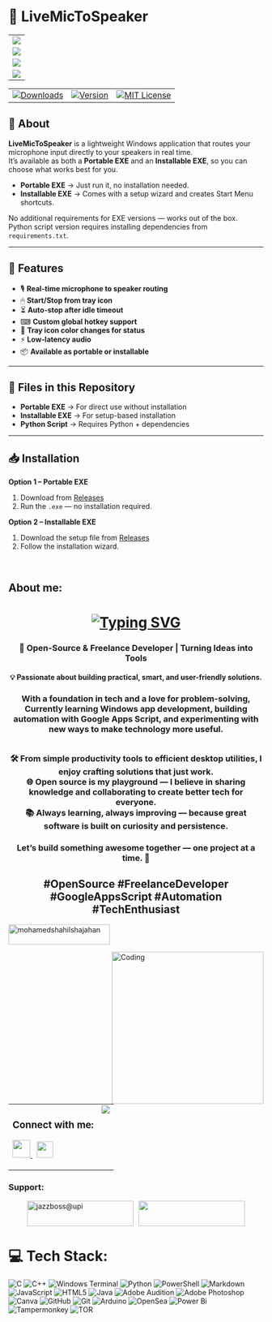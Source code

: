 # 🎤 LiveMicToSpeaker 

<table>
  <tr>
    <td><a href="https://postimg.cc/wy2L632h"><img src="https://i.postimg.cc/qqVLx3CZ/lmts-1.gif" /></a></td>
  </tr>
  <tr>
    <td><a href="https://postimg.cc/SXyKmdvv"><img src="https://i.postimg.cc/QM7Kknkh/lmts-2.gif" /></a></td>
  </tr>
  <tr>
    <td><a href="https://postimg.cc/d7MxCSY5"><img src="https://i.postimg.cc/3wW5PPbQ/lmts-3.gif" /></a></td>
  </tr>
  <tr>
    <td><a href="https://postimg.cc/Q9YgQH7j"><img src="https://i.postimg.cc/rsMhL4FR/lmts-4.gif" /></a></td>
  </tr>
</table>

<table>
  <tr>
    <td>
      <a href="https://github.com/mohamedshahilshajahan/LiveMicToSpeaker/releases">
        <img src="https://img.shields.io/github/downloads/mohamedshahilshajahan/LiveMicToSpeaker/total?color=brightgreen&style=for-the-badge" alt="Downloads" />
      </a>
    </td>
    <td>
      <a href="https://github.com/mohamedshahilshajahan/LiveMicToSpeaker/releases">
        <img src="https://img.shields.io/github/v/release/mohamedshahilshajahan/LiveMicToSpeaker?style=for-the-badge&color=blue" alt="Version" />
      </a>
    </td>
    <td>
      <a href="LICENSE">
        <img src="https://img.shields.io/badge/License-MIT-yellow.svg?style=for-the-badge" alt="MIT License" />
      </a>
    </td>
  </tr>
</table>


## 📌 About
**LiveMicToSpeaker** is a lightweight Windows application that routes your microphone input directly to your speakers in real time.  
It’s available as both a **Portable EXE** and an **Installable EXE**, so you can choose what works best for you.  
- **Portable EXE** → Just run it, no installation needed.  
- **Installable EXE** → Comes with a setup wizard and creates Start Menu shortcuts.  

No additional requirements for EXE versions — works out of the box.  
Python script version requires installing dependencies from `requirements.txt`.

---

## 🚀 Features
- 🎙 **Real-time microphone to speaker routing**  
- 🖱 **Start/Stop from tray icon**  
- ⏳ **Auto-stop after idle timeout**  
- ⌨ **Custom global hotkey support**  
- 🎨 **Tray icon color changes for status**  
- ⚡ **Low-latency audio**  
- 📦 **Available as portable or installable**  

---

## 📂 Files in this Repository
- **Portable EXE** → For direct use without installation  
- **Installable EXE** → For setup-based installation  
- **Python Script** → Requires Python + dependencies

---

## 📥 Installation
**Option 1 – Portable EXE**
1. Download from [Releases]([https://github.com/mohamedshahilshajahan/LiveMicToSpeaker/releases](https://github.com/mohamedshahilshajahan/LiveMicToSpeaker/releases/download/LiveMictoSpeaker/LMTS_Portable.exe))
2. Run the `.exe` — no installation required.

**Option 2 – Installable EXE**
1. Download the setup file from [Releases]([https://github.com/mohamedshahilshajahan/LiveMicToSpeaker/releases](https://github.com/mohamedshahilshajahan/LiveMicToSpeaker/releases/download/LiveMictoSpeaker/LMTS_Setup.exe))
2. Follow the installation wizard.

<br>
<h2>About me:</h2> <h1 align="center"><a href="https://git.io/typing-svg"><img src="https://readme-typing-svg.demolab.com?font=Fira+Code&weight=600&size=30&pause=1000&color=1AF7E6&multiline=true&width=650&lines=Hi%F0%9F%98%8E%2C+I+am+Mohamed+Shahil+Shajahan" alt="Typing SVG" /></a></h1>

 <h3 align="center">🚀 Open-Source & Freelance Developer | Turning Ideas into Tools</h3>

<h4 align="center">💡 Passionate about building practical, smart, and user-friendly solutions.</h4>

<h3 align="center">
  With a foundation in tech and a love for problem-solving, Currently learning Windows app development, building automation with Google Apps Script, and experimenting with new ways to make technology more useful.<br><br>
  
  🛠️ From simple productivity tools to efficient desktop utilities, I enjoy crafting solutions that just work.<br>
  🌐 Open source is my playground — I believe in sharing knowledge and collaborating to create better tech for everyone.<br>
  📚 Always learning, always improving — because great software is built on curiosity and persistence.
</h3>

<h3 align="center">
  Let’s build something awesome together — one project at a time. 🤝
</h3>

<h2 align="center">#OpenSource #FreelanceDeveloper #GoogleAppsScript #Automation #TechEnthusiast</h2>

<p align="left">
  <img 
    src="https://komarev.com/ghpvc/?username=mohamedshahilshajahan&label=Profile%20views&color=blueviolet&style=flat" 
    alt="mohamedshahilshajahan" 
    width="200" 
    height="40" 
  />
</p>

<img align="right" alt="Coding" width="300" src="https://i.postimg.cc/CL981DpX/DEVELOPER.gif">

<table border="0" cellspacing="0" cellpadding="0">
  <tr>
    <td valign="top">
      <h3 align="left">Connect with me:</h3>
      <p align="left">
        <a href="https://www.linkedin.com/in/mohamedshahilshajahan" target="_blank" rel="noreferrer">
          <picture>
            <source media="(prefers-color-scheme: dark)" srcset="https://i.postimg.cc/02ZQ9ft7/linkedin-dark.png" />
            <source media="(prefers-color-scheme: light)" srcset="https://i.postimg.cc/XvKFcFjL/linkedin.png" />
            <img src="https://i.postimg.cc/XvKFcFjL/linkedin.png" width="35" height="auto" />
          </picture>
        </a>
        &nbsp;
        <a href="https://www.github.com/mohamedshahilshajahan" target="_blank" rel="noreferrer">
          <picture>
            <source media="(prefers-color-scheme: dark)" srcset="https://i.postimg.cc/Bn6vbKyk/github-dark.png" />
            <source media="(prefers-color-scheme: light)" srcset="https://i.postimg.cc/LsFL1vph/github.png" />
            <img src="https://i.postimg.cc/LsFL1vph/github.png" width="32" height="32" />
          </picture>
        </a>
      </p>
    </td>
    <td valign="top">
      <img src="https://github-readme-stats.vercel.app/api/top-langs/?username=mohamedshahilshajahan&theme=dark&hide_border=false&include_all_commits=true&count_private=false&layout=compact" />
    </td>
  </tr>
</table>

<h3 align="left">Support:</h3>

<div align="left" style="display: flex; gap: 10px; justify-content: center; flex-wrap: wrap;">
  <a href="https://www.buymeacoffee.com/jazzboss@upi">
    <img src="https://cdn.buymeacoffee.com/buttons/v2/default-yellow.png" height="50" width="210" alt="jazzboss@upi" />
  </a>
  <a href="https://paypal.me/MohamedShahil">
    <img src="https://img.shields.io/badge/PayPal-00457C?style=for-the-badge&logo=paypal&logoColor=white" height="50" width="210" />
  </a>
</div>


<p>
</p>

# 💻 Tech Stack:
![C](https://img.shields.io/badge/c-%2300599C.svg?style=flat&logo=c&logoColor=white) ![C++](https://img.shields.io/badge/c++-%2300599C.svg?style=flat&logo=c%2B%2B&logoColor=white) ![Windows Terminal](https://img.shields.io/badge/Windows%20Terminal-%234D4D4D.svg?style=flat&logo=windows-terminal&logoColor=white) ![Python](https://img.shields.io/badge/python-3670A0?style=flat&logo=python&logoColor=ffdd54) ![PowerShell](https://img.shields.io/badge/PowerShell-%235391FE.svg?style=flat&logo=powershell&logoColor=white) ![Markdown](https://img.shields.io/badge/markdown-%23000000.svg?style=flat&logo=markdown&logoColor=white) ![JavaScript](https://img.shields.io/badge/javascript-%23323330.svg?style=flat&logo=javascript&logoColor=%23F7DF1E) ![HTML5](https://img.shields.io/badge/html5-%23E34F26.svg?style=flat&logo=html5&logoColor=white) ![Java](https://img.shields.io/badge/java-%23ED8B00.svg?style=flat&logo=openjdk&logoColor=white) ![Adobe Audition](https://img.shields.io/badge/Adobe%20Audition-9999FF.svg?style=flat&logo=Adobe%20Audition&logoColor=white) ![Adobe Photoshop](https://img.shields.io/badge/adobe%20photoshop-%2331A8FF.svg?style=flat&logo=adobe%20photoshop&logoColor=white) ![Canva](https://img.shields.io/badge/Canva-%2300C4CC.svg?style=flat&logo=Canva&logoColor=white) ![GitHub](https://img.shields.io/badge/github-%23121011.svg?style=flat&logo=github&logoColor=white) ![Git](https://img.shields.io/badge/git-%23F05033.svg?style=flat&logo=git&logoColor=white) ![Arduino](https://img.shields.io/badge/-Arduino-00979D?style=flat&logo=Arduino&logoColor=white) ![OpenSea](https://img.shields.io/badge/OpenSea-%232081E2.svg?style=flat&logo=opensea&logoColor=white) ![Power Bi](https://img.shields.io/badge/power_bi-F2C811?style=flat&logo=powerbi&logoColor=black) ![Tampermonkey](https://img.shields.io/badge/tampermonkey-%2300485B.svg?style=flat&logo=tampermonkey&logoColor=white) ![TOR](https://img.shields.io/badge/tor-%237E4798.svg?style=flat&logo=tor-project&logoColor=white)
